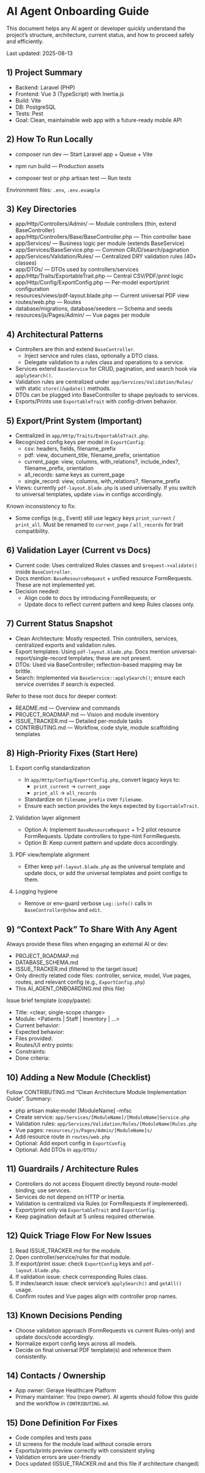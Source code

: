 # AI Agent Onboarding Guide

This document helps any AI agent or developer quickly understand the project’s structure, architecture, current status, and how to proceed safely and efficiently.

Last updated: 2025-08-13


## 1) Project Summary
- Backend: Laravel (PHP)
- Frontend: Vue 3 (TypeScript) with Inertia.js
- Build: Vite
- DB: PostgreSQL
- Tests: Pest
- Goal: Clean, maintainable web app with a future-ready mobile API


## 2) How To Run Locally
- composer run dev — Start Laravel app + Queue + Vite
- npm run build — Production assets

- composer test or php artisan test — Run tests

Environment files: `.env`, `.env.example`


## 3) Key Directories
- app/Http/Controllers/Admin/ — Module controllers (thin, extend BaseController)
- app/Http/Controllers/Base/BaseController.php — Thin controller base
- app/Services/ — Business logic per module (extends BaseService)
- app/Services/BaseService.php — Common CRUD/search/pagination
- app/Services/Validation/Rules/ — Centralized DRY validation rules (40+ classes)
- app/DTOs/ — DTOs used by controllers/services
- app/Http/Traits/ExportableTrait.php — Central CSV/PDF/print logic
- app/Http/Config/ExportConfig.php — Per-model export/print configuration
- resources/views/pdf-layout.blade.php — Current universal PDF view
- routes/web.php — Routes
- database/migrations, database/seeders — Schema and seeds
- resources/js/Pages/Admin/ — Vue pages per module


## 4) Architectural Patterns
- Controllers are thin and extend `BaseController`.
  - Inject service and rules class, optionally a DTO class.
  - Delegate validation to a rules class and operations to a service.
- Services extend `BaseService` for CRUD, pagination, and search hook via `applySearch()`.
- Validation rules are centralized under `app/Services/Validation/Rules/` with static `store()`/`update()` methods.
- DTOs can be plugged into BaseController to shape payloads to services.
- Exports/Prints use `ExportableTrait` with config-driven behavior.


## 5) Export/Print System (Important)
- Centralized in `app/Http/Traits/ExportableTrait.php`.
- Recognized config keys per model in `ExportConfig`:
  - csv: headers, fields, filename_prefix
  - pdf: view, document_title, filename_prefix, orientation
  - current_page: view, columns, with_relations?, include_index?, filename_prefix, orientation
  - all_records: same keys as current_page
  - single_record: view, columns, with_relations?, filename_prefix
- Views: currently `pdf-layout.blade.php` is used universally. If you switch to universal templates, update `view` in configs accordingly.

Known inconsistency to fix:
- Some configs (e.g., Event) still use legacy keys `print_current` / `print_all`. Must be renamed to `current_page` / `all_records` for trait compatibility.


## 6) Validation Layer (Current vs Docs)
- Current code: Uses centralized Rules classes and `$request->validate()` inside `BaseController`.
- Docs mention: `BaseResourceRequest` + unified resource FormRequests. These are not implemented yet.
- Decision needed:
  - Align code to docs by introducing FormRequests; or
  - Update docs to reflect current pattern and keep Rules classes only.


## 7) Current Status Snapshot
- Clean Architecture: Mostly respected. Thin controllers, services, centralized exports and validation rules.
- Export templates: Using `pdf-layout.blade.php`. Docs mention universal-report/single-record templates; these are not present.
- DTOs: Used via BaseController; reflection-based mapping may be brittle.
- Search: Implemented via `BaseService::applySearch()`; ensure each service overrides if search is expected.

Refer to these root docs for deeper context:
- README.md — Overview and commands
- PROJECT_ROADMAP.md — Vision and module inventory
- ISSUE_TRACKER.md — Detailed per-module tasks
- CONTRIBUTING.md — Workflow, code style, module scaffolding templates


## 8) High-Priority Fixes (Start Here)
1) Export config standardization
   - In `app/Http/Config/ExportConfig.php`, convert legacy keys to:
     - `print_current` → `current_page`
     - `print_all` → `all_records`
   - Standardize on `filename_prefix` over `filename`.
   - Ensure each section provides the keys expected by `ExportableTrait`.

2) Validation layer alignment
   - Option A: Implement `BaseResourceRequest` + 1–2 pilot resource FormRequests. Update controllers to type-hint FormRequests.
   - Option B: Keep current pattern and update docs accordingly.

3) PDF view/template alignment
   - Either keep `pdf-layout.blade.php` as the universal template and update docs, or add the universal templates and point configs to them.

4) Logging hygiene
   - Remove or env-guard verbose `Log::info()` calls in `BaseController@show` and `edit`.


## 9) “Context Pack” To Share With Any Agent
Always provide these files when engaging an external AI or dev:
- PROJECT_ROADMAP.md
- DATABASE_SCHEMA.md
- ISSUE_TRACKER.md (filtered to the target issue)
- Only directly related code files: controller, service, model, Vue pages, routes, and relevant config (e.g., `ExportConfig.php`)
- This AI_AGENT_ONBOARDING.md (this file)

Issue brief template (copy/paste):
- Title: <clear, single-scope change>
- Module: <Patients | Staff | Inventory | ...>
- Current behavior:
- Expected behavior:
- Files provided:
- Routes/UI entry points:
- Constraints:
- Done criteria:


## 10) Adding a New Module (Checklist)
Follow CONTRIBUTING.md “Clean Architecture Module Implementation Guide”. Summary:
- php artisan make:model [ModuleName] -mfsc
- Create service: `app/Services/[ModuleName]/[ModuleName]Service.php`
- Validation rules: `app/Services/Validation/Rules/[ModuleName]Rules.php`
- Vue pages: `resources/js/Pages/Admin/[ModuleName]s/`
- Add resource route in `routes/web.php`
- Optional: Add export config in `ExportConfig`
- Optional: Add DTOs in `app/DTOs/`


## 11) Guardrails / Architecture Rules
- Controllers do not access Eloquent directly beyond route-model binding; use services.
- Services do not depend on HTTP or Inertia.
- Validation is centralized via Rules (or FormRequests if implemented).
- Export/print only via `ExportableTrait` and `ExportConfig`.
- Keep pagination default at 5 unless required otherwise.


## 12) Quick Triage Flow For New Issues
1) Read ISSUE_TRACKER.md for the module.
2) Open controller/service/rules for that module.
3) If export/print issue: check `ExportConfig` keys and `pdf-layout.blade.php`.
4) If validation issue: check corresponding Rules class.
5) If index/search issue: check service’s `applySearch()` and `getAll()` usage.
6) Confirm routes and Vue pages align with controller prop names.


## 13) Known Decisions Pending
- Choose validation approach (FormRequests vs current Rules-only) and update docs/code accordingly.
- Normalize export config keys across all models.
- Decide on final universal PDF template(s) and reference them consistently.


## 14) Contacts / Ownership
- App owner: Geraye Healthcare Platform
- Primary maintainer: You (repo owner). AI agents should follow this guide and the workflow in `CONTRIBUTING.md`.


## 15) Done Definition For Fixes
- Code compiles and tests pass
- UI screens for the module load without console errors
- Exports/prints preview correctly with consistent styling
- Validation errors are user-friendly
- Docs updated (ISSUE_TRACKER.md and this file if architecture changed)
